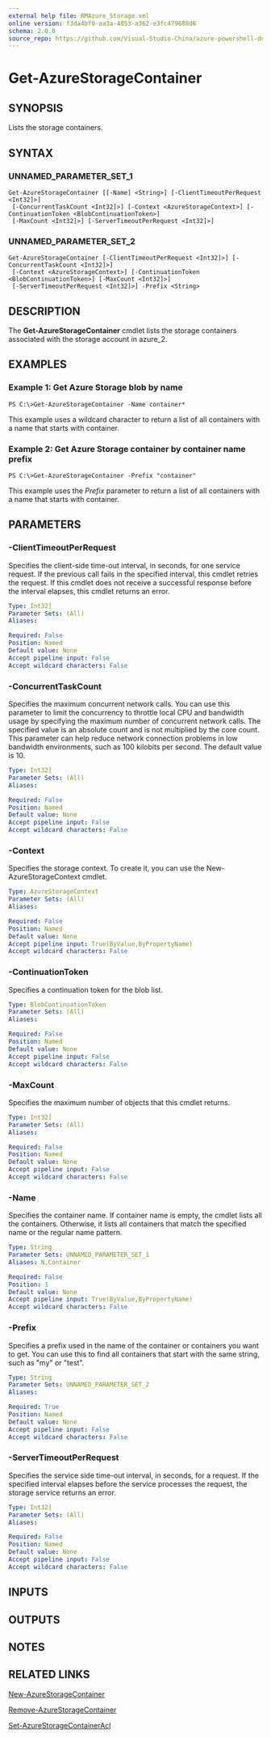 ```yaml
---
external help file: RMAzure_Storage.xml
online version: f3da4bf0-aa3a-4853-a362-e3fc479688d6
schema: 2.0.0
source_repo: https://github.com/Visual-Studio-China/azure-powershell-docs-int
---
```


# Get-AzureStorageContainer
## SYNOPSIS
Lists the storage containers.

## SYNTAX

### UNNAMED_PARAMETER_SET_1
```
Get-AzureStorageContainer [[-Name] <String>] [-ClientTimeoutPerRequest <Int32]>]
 [-ConcurrentTaskCount <Int32]>] [-Context <AzureStorageContext>] [-ContinuationToken <BlobContinuationToken>]
 [-MaxCount <Int32]>] [-ServerTimeoutPerRequest <Int32]>]
```

### UNNAMED_PARAMETER_SET_2
```
Get-AzureStorageContainer [-ClientTimeoutPerRequest <Int32]>] [-ConcurrentTaskCount <Int32]>]
 [-Context <AzureStorageContext>] [-ContinuationToken <BlobContinuationToken>] [-MaxCount <Int32]>]
 [-ServerTimeoutPerRequest <Int32]>] -Prefix <String>
```

## DESCRIPTION
The **Get-AzureStorageContainer** cmdlet lists the storage containers associated with the storage account in azure_2.

## EXAMPLES

### Example 1: Get Azure Storage blob by name
```
PS C:\>Get-AzureStorageContainer -Name container*
```

This example uses a wildcard character to return a list of all containers with a name that starts with container.

### Example 2: Get Azure Storage container by container name prefix
```
PS C:\>Get-AzureStorageContainer -Prefix "container"
```

This example uses the *Prefix* parameter to return a list of all containers with a name that starts with container.

## PARAMETERS

### -ClientTimeoutPerRequest
Specifies the client-side time-out interval, in seconds, for one service request.
If the previous call fails in the specified interval, this cmdlet retries the request.
If this cmdlet does not receive a successful response before the interval elapses, this cmdlet returns an error.

```yaml
Type: Int32]
Parameter Sets: (All)
Aliases: 

Required: False
Position: Named
Default value: None
Accept pipeline input: False
Accept wildcard characters: False
```

### -ConcurrentTaskCount
Specifies the maximum concurrent network calls.
You can use this parameter to limit the concurrency to throttle local CPU and bandwidth usage by specifying the maximum number of concurrent network calls.
The specified value is an absolute count and is not multiplied by the core count.
This parameter can help reduce network connection problems in low bandwidth environments, such as 100 kilobits per second.
The default value is 10.

```yaml
Type: Int32]
Parameter Sets: (All)
Aliases: 

Required: False
Position: Named
Default value: None
Accept pipeline input: False
Accept wildcard characters: False
```

### -Context
Specifies the storage context.
To create it, you can use the New-AzureStorageContext cmdlet.

```yaml
Type: AzureStorageContext
Parameter Sets: (All)
Aliases: 

Required: False
Position: Named
Default value: None
Accept pipeline input: True(ByValue,ByPropertyName)
Accept wildcard characters: False
```

### -ContinuationToken
Specifies a continuation token for the blob list.

```yaml
Type: BlobContinuationToken
Parameter Sets: (All)
Aliases: 

Required: False
Position: Named
Default value: None
Accept pipeline input: False
Accept wildcard characters: False
```

### -MaxCount
Specifies the maximum number of objects that this cmdlet returns.

```yaml
Type: Int32]
Parameter Sets: (All)
Aliases: 

Required: False
Position: Named
Default value: None
Accept pipeline input: False
Accept wildcard characters: False
```

### -Name
Specifies the container name.
If container name is empty, the cmdlet lists all the containers.
Otherwise, it lists all containers that match the specified name or the regular name pattern.

```yaml
Type: String
Parameter Sets: UNNAMED_PARAMETER_SET_1
Aliases: N,Container

Required: False
Position: 1
Default value: None
Accept pipeline input: True(ByValue,ByPropertyName)
Accept wildcard characters: False
```

### -Prefix
Specifies a prefix used in the name of the container or containers you want to get.
You can use this to find all containers that start with the same string, such as "my" or "test".

```yaml
Type: String
Parameter Sets: UNNAMED_PARAMETER_SET_2
Aliases: 

Required: True
Position: Named
Default value: None
Accept pipeline input: False
Accept wildcard characters: False
```

### -ServerTimeoutPerRequest
Specifies the service side time-out interval, in seconds, for a request.
If the specified interval elapses before the service processes the request, the storage service returns an error.

```yaml
Type: Int32]
Parameter Sets: (All)
Aliases: 

Required: False
Position: Named
Default value: None
Accept pipeline input: False
Accept wildcard characters: False
```

## INPUTS

## OUTPUTS

## NOTES

## RELATED LINKS

[New-AzureStorageContainer](f3da4bf0-aa3a-4853-a362-e3fc479688d6)

[Remove-AzureStorageContainer](89d7ed7c-1db6-4e01-8981-8f34483039fd)

[Set-AzureStorageContainerAcl](20680af5-8145-4eab-94d3-d710a62a062b)

